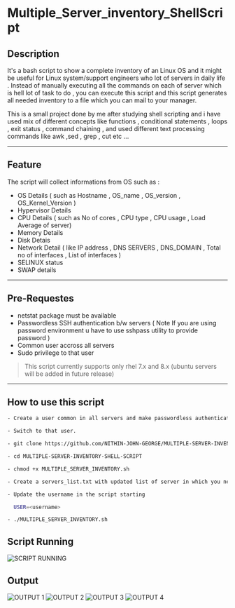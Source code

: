 # Multiple_Server_inventory_ShellScript
## Description

It's a bash script to show a complete inventory of an Linux OS and it might be useful for Linux system/support engineers who lot of servers in daily life . Instead of manually executing all the commands on each of server which is hell lot of task to do , you can execute this script and this script generates all needed inventory to a file which you can mail to your manager.

This is a small project done by me after studying shell scripting and i have used mix of different concepts like functions , conditional statements , loops , exit status , command chaining , and used different text processing commands like awk ,sed , grep , cut etc ... 


----

## Feature
The script will collect informations from OS such as :

- OS Details ( such as Hostname , OS_name , OS_version , OS_Kernel_Version )
- Hypervisor Details
- CPU Details ( such as No of cores , CPU type , CPU usage , Load Average of server)
- Memory Details
- Disk Detais
- Network Detail ( like IP address , DNS SERVERS , DNS_DOMAIN , Total no of interfaces , List of interfaces )
- SELINUX status
- SWAP details

---
## Pre-Requestes 

- netstat package must be available
- Passwordless SSH authentication b/w servers
  ( Note If you are using password environment u have to use sshpass utility to provide password )
- Common user accross all servers
- Sudo privilege to that user
  


> This script currently supports only rhel 7.x and 8.x (ubuntu servers will be added in future release)
 
----
## How to use this script

```sh
- Create a user common in all servers and make passwordless authentication connection b/w the servers. (Give sudo access to the user)

- Switch to that user.

- git clone https://github.com/NITHIN-JOHN-GEORGE/MULTIPLE-SERVER-INVENTORY-SHELL-SCRIPT.git 

- cd MULTIPLE-SERVER-INVENTORY-SHELL-SCRIPT

- chmod +x MULTIPLE_SERVER_INVENTORY.sh

- Create a servers_list.txt with updated list of server in which you need inventory. 

- Update the username in the script starting

  USER=<username>

- ./MULTIPLE_SERVER_INVENTORY.sh
```

## Script Running

![SCRIPT RUNNING](https://user-images.githubusercontent.com/96073033/147854106-56067071-e8a2-4687-b2d8-37d371b23824.JPG)

## Output

![OUTPUT 1](https://user-images.githubusercontent.com/96073033/147854305-ce43c539-89bc-4b45-bc9e-a31978e33737.JPG)
![OUTPUT 2](https://user-images.githubusercontent.com/96073033/147854307-d8d17f3f-ef47-461c-b8d5-9400822dc2ca.JPG)
![OUTPUT 3](https://user-images.githubusercontent.com/96073033/147854309-560ea8a4-955c-4b4f-9e15-9a496d522911.JPG)
![OUTPUT 4](https://user-images.githubusercontent.com/96073033/147854318-9a0cfc35-28aa-40d0-a98b-f32bfbe57762.JPG)
